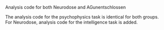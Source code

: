 Analysis code for both Neurodose and AGunentschlossen

The analysis code for the psychophysics task is identical for both groups. For Neurodose, analysis code for the intelligence task is added.
